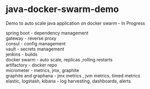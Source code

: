 # java-docker-swarm-demo
Demo to auto scale java application on docker swarm - In Progress

spring boot - dependency management  
gateway - reverse proxy  
consul - config management  
vault - secrets management  
jenkins - builds  
docker swarm - auto scale, replicas ,rolling restarts   
artifactory - docker repo  
micrometer - metrics, jmx, graphite  
graphite and graphana - jmx metrics , jvm metrics, timed metrics  
elastic, logstash, kibana - log harvesting, dashboards, alerts  
